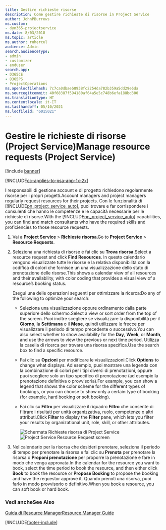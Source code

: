 ```yaml
---
title: Gestire richieste risorse
description: Come gestire richieste di risorse in Project Service
author: JohnPBurrows
ms.custom:
- dyn365-projectservice
ms.date: 8/03/2018
ms.topic: article
ms.author: ruhercul
audience: Admin
search.audienceType:
- admin
- customizer
- enduser
search.app:
- D365CE
- D365PS
- ProjectOperations
ms.openlocfilehash: 7c7ca0dbaeb8938fc2254da782b359a5dd29e6da
ms.sourcegitcommit: 40f68387f594180af64a5e5c748b6efa188bd300
ms.translationtype: HT
ms.contentlocale: it-IT
ms.lasthandoff: 05/10/2021
ms.locfileid: "6015021"
---
```

# <a name="manage-resource-requests-project-service"></a><span data-ttu-id="e7493-103">Gestire le richieste di risorse (Project Service)</span><span class="sxs-lookup"><span data-stu-id="e7493-103">Manage resource requests (Project Service)</span></span>

[!include [banner](../includes/psa-now-project-operations.md)]

[!INCLUDE[cc-applies-to-psa-app-1x-2x](../includes/cc-applies-to-psa-app-1x-2x.md)]

<span data-ttu-id="e7493-104">I responsabili di gestione account e di progetto richiedono regolarmente risorse per i propri progetti.</span><span class="sxs-lookup"><span data-stu-id="e7493-104">Account managers and project managers regularly request resources for their projects.</span></span> <span data-ttu-id="e7493-105">Con le funzionalità di [!INCLUDE[pn_project_service_auto](../includes/pn-project-service-auto.md)], puoi trovare e far corrispondere i consulenti che hanno le competenze e le capacità necessarie per le richieste di risorse.</span><span class="sxs-lookup"><span data-stu-id="e7493-105">With the [!INCLUDE[pn_project_service_auto](../includes/pn-project-service-auto.md)] capabilities, you can find and match consultants who have the required skills and proficiencies to those resource requests.</span></span>  
  
1. <span data-ttu-id="e7493-106">Vai a **Project Service** > **Richieste risorsa**.</span><span class="sxs-lookup"><span data-stu-id="e7493-106">Go to **Project Service** > **Resource Requests**.</span></span>  
  
2. <span data-ttu-id="e7493-107">Seleziona una richiesta di risorse e fai clic su **Trova risorsa**.</span><span class="sxs-lookup"><span data-stu-id="e7493-107">Select a resource request and click **Find Resources**.</span></span> <span data-ttu-id="e7493-108">In questo calendario vengono visualizzate tutte le risorse e la relativa disponibilità con la codifica di colori che fornisce un una visualizzazione dello stato di prenotazione delle risorse.</span><span class="sxs-lookup"><span data-stu-id="e7493-108">This shows a calendar view of all resources and their availability, with color coding that provides a visual view of a resource’s booking status.</span></span>  
  
    <span data-ttu-id="e7493-109">Esegui una delle operazioni seguenti per ottimizzare la ricerca:</span><span class="sxs-lookup"><span data-stu-id="e7493-109">Do any of the following to optimize your search:</span></span>  
  
   -   <span data-ttu-id="e7493-110">Seleziona una visualizzazione oppure ordinamento dalla parte superiore dello schermo.</span><span class="sxs-lookup"><span data-stu-id="e7493-110">Select a view or sort order from the top of the screen.</span></span> <span data-ttu-id="e7493-111">Puoi inoltre scegliere se visualizzare la disponibilità per il **Giorno**, la **Settimana** o il **Mese**, quindi utilizzare le frecce per visualizzare il periodo di tempo precedente o successivo.</span><span class="sxs-lookup"><span data-stu-id="e7493-111">You can also select whether to show availability for the **Day**, **Week**, or **Month**, and use the arrows to view the previous or next time period.</span></span> <span data-ttu-id="e7493-112">Utilizza la casella di ricerca per trovare una risorsa specifica.</span><span class="sxs-lookup"><span data-stu-id="e7493-112">Use the search box to find a specific resource.</span></span>  
  
   -   <span data-ttu-id="e7493-113">Fai clic su **Opzioni** per modificare le visualizzazioni.</span><span class="sxs-lookup"><span data-stu-id="e7493-113">Click **Options** to change what displays.</span></span> <span data-ttu-id="e7493-114">Ad esempio, puoi mostrare una legenda con la combinazione di colori per i tipi diversi di prenotazioni, oppure puoi scegliere solo un tipo specifico di prenotazione (ad esempio la prenotazione definitiva o provvisoria).</span><span class="sxs-lookup"><span data-stu-id="e7493-114">For example, you can show a legend that shows the color scheme for the different types of bookings, or you can choose to show only a certain type of booking (for example, hard booking or soft booking).</span></span>  
  
   -   <span data-ttu-id="e7493-115">Fai clic su **Filtro** per visualizzare il riquadro **Filtro** che consente di filtrare i risultati per unità organizzativa, ruolo, competenze o altri attributi.</span><span class="sxs-lookup"><span data-stu-id="e7493-115">Click **Filter** to display the **Filter** pane, which lets you filter your results by organizational unit, role, skill, or other attributes.</span></span>  
  
       <span data-ttu-id="e7493-116">![Schermata Richieste risorsa di Project Service](../psa/media/project-service-resource-request-screen.png "Schermata Richieste risorsa di Project Service")</span><span class="sxs-lookup"><span data-stu-id="e7493-116">![Project Service Resource Request screen](../psa/media/project-service-resource-request-screen.png "Project Service Resource Request screen")</span></span>  
  
3. <span data-ttu-id="e7493-117">Nel calendario per la risorsa che desideri prenotare, seleziona il periodo di tempo per prenotare la risorsa e fai clic su **Prenota** per prenotare la risorsa o **Proponi prenotazione** per proporre la prenotazione e fare in modo che venga approvata.</span><span class="sxs-lookup"><span data-stu-id="e7493-117">In the calendar for the resource you want to book, select the time period to book the resource, and then either click **Book** to book the resource or **Propose Booking** to propose the booking and have the requestor approve it.</span></span> <span data-ttu-id="e7493-118">Quando prenoti una risorsa, puoi farlo in modo provvisorio o definitivo.</span><span class="sxs-lookup"><span data-stu-id="e7493-118">When you book a resource, you can soft book or hard book.</span></span>  
  
### <a name="see-also"></a><span data-ttu-id="e7493-119">Vedi anche</span><span class="sxs-lookup"><span data-stu-id="e7493-119">See Also</span></span>  
 [<span data-ttu-id="e7493-120">Guida di Resource Manager</span><span class="sxs-lookup"><span data-stu-id="e7493-120">Resource Manager Guide</span></span>](../psa/resource-manager-guide.md)


[!INCLUDE[footer-include](../includes/footer-banner.md)]